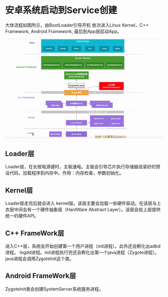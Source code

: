 # 安卓系统启动到Service创建

大体流程如图所示，由BootLoader引导开机 依次进入Linux Kernel，C++ Framework, Android Framework, 最后到App层启动App。

![alt 属性文本](../images/lancher/lancher01.png)

## Loader层

Loader层，在长按电源键时，主板通电。主板会引导芯片执行存储器烧录好的预设代码，加载程序到内存中。作用：内存检查，参数初始化。

## Kernel层

Loader层走完后就会进入 kernel层。该层主要会加载一些硬件驱动。在该层与上衣层中间会有一个硬件抽象层（HardWare Abstract Layer）。该层会给上层提供统一的硬件API。

## C++ FrameWork层

进入C++层，系统会开始创建第一个用户进程（init进程）。此外还会孵化出adbd 进程， logdd进程。init进程执行完还会孵化出第一个java进程（Zygote进程）。java进程会调用ZygoteInit这个类。

## Android FrameWork层

ZygoteInit类会创建SystemServer系统服务进程。